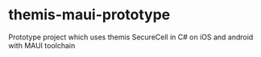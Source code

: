 # themis-maui-prototype
Prototype project which uses themis SecureCell in C# on iOS and android with MAUI toolchain
